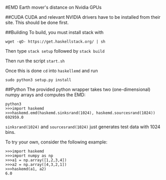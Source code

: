 #EMD
Earth mover's distance on Nvidia GPUs

##CUDA
CUDA and relevant NVIDIA drivers have to be installed from their site. This should be done first.

##Building
To build, you must install stack with
```
wget -qO- https://get.haskellstack.org/ | sh
```
Then type `stack setup` followed by `stack build`

Then run the script `start.sh`

Once this is done `cd` into `haskellemd` and run
```
sudo python3 setup.py install
```

##Python
The provided python wrapper takes two (one-dimensional) numpy arrays and computes the EMD:
```
python3
>>>import haskemd
>>>haskemd.emd(haskemd.sinksrand(1024), haskemd.sourcesrand(1024))
692959.0
```
`sinksrand(1024)` and `sourcesrand(1024)` just generates test data with 1024 bins. 

To try your own, consider the following example:
```
>>>import haskemd
>>>import numpy as np
>>>a1 = np.array([1,2,3,4])
>>>a2 = np.array([4,3,2,1])
>>>haskemd(a1, a2)
6.0
```
